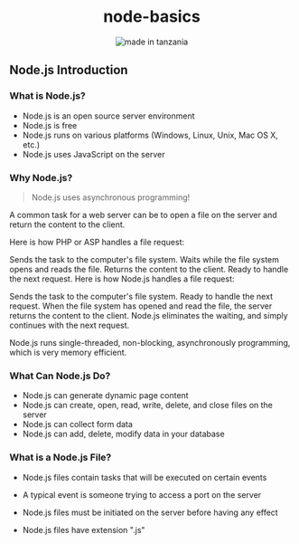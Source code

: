<h1 align="center">node-basics</h1>

<p align="center">
<img src="https://img.shields.io/badge/made%20in-tanzania-green?style=flat-square" alt="made in tanzania">
</p>



## Node.js Introduction

### What is Node.js?

- Node.js is an open source server environment
- Node.js is free
- Node.js runs on various platforms (Windows, Linux, Unix, Mac OS X, etc.)
- Node.js uses JavaScript on the server

### Why Node.js?

> Node.js uses asynchronous programming!

A common task for a web server can be to open a file on the server and return the content to the client.

Here is how PHP or ASP handles a file request:

Sends the task to the computer's file system.
Waits while the file system opens and reads the file.
Returns the content to the client.
Ready to handle the next request.
Here is how Node.js handles a file request:

Sends the task to the computer's file system.
Ready to handle the next request.
When the file system has opened and read the file, the server returns the content to the client.
Node.js eliminates the waiting, and simply continues with the next request.

Node.js runs single-threaded, non-blocking, asynchronously programming, which is very memory efficient.

### What Can Node.js Do?

- Node.js can generate dynamic page content
- Node.js can create, open, read, write, delete, and close files on the server
- Node.js can collect form data
- Node.js can add, delete, modify data in your database

### What is a Node.js File?

- Node.js files contain tasks that will be executed on certain events
- A typical event is someone trying to access a port on the server

- Node.js files must be initiated on the server before having any effect
- Node.js files have extension ".js"
